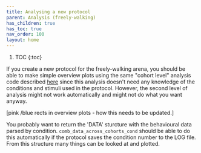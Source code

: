 ```yaml
---
title: Analysing a new protocol
parent: Analysis (freely-walking)
has_children: true
has_toc: true
nav_order: 100
layout: home
---
```


1. TOC
{:toc}

If you create a new protocol for the freely-walking arena, you should be able to make simple overview plots using the same "cohort level" analysis code described [here](https://leburnett.github.io/reiser-documentation/Freely-walking/freely_walking_analysis.html#level-1---analyse-per-cohort-process_freely_walking_data) since this analysis doesn't need any knowledge of the conditions and stimuli used in the protocol. However, the second level of analysis might not work automatically and might not do what you want anyway.


[pink /blue rects in overview plots - how this needs to be updated.]


You probably want to return the 'DATA' sturcture with the behavioural data parsed by condition. `comb_data_across_cohorts_cond` should be able to do this automatically if the protocol saves the condition number to the LOG file. From this structure many things can be looked at and plotted.
